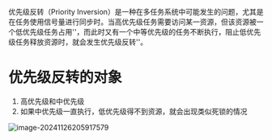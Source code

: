 优先级反转（Priority Inversion）是一种在多任务系统中可能发生的问题，尤其是在任务使用信号量进行同步时。当高优先级任务需要访问某一资源，但该资源被一个低优先级任务占用''，而此时又有一个中等优先级的任务不断执行，阻止低优先级任务释放资源时，就会发生优先级反转''。

# 优先级反转的对象
1. 高优先级和中优先级
1. 如果中优先级一直执行，低优先级得不到资源，就会出现类似死锁的情况

![image-20241126205917579](https://tc8483.oss-cn-beijing.aliyuncs.com/image/image-20241126205917579.png)
